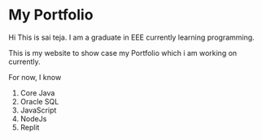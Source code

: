 # My Portfolio

Hi This is sai teja. I am a graduate in EEE currently learning programming.

This is my website to show case my Portfolio which i am working on currently.

For now, I know
1. Core Java
1. Oracle SQL
1. JavaScript
1. NodeJs
1. Replit